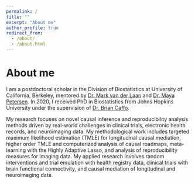 ```yaml
---
permalink: /
title: ""
excerpt: "About me"
author_profile: true
redirect_from: 
  - /about/
  - /about.html
---
```


About me
==

I am a postdoctoral scholar in the Division of Biostatistics at University of California, Berkeley, mentored by [Dr. Mark van der Laan](https://publichealth.berkeley.edu/people/mark-van-der-laan/) and [Dr. Maya Petersen](https://publichealth.berkeley.edu/people/maya-petersen/). In 2020, I received PhD in Biostatistics from Johns Hopkins University under the supervision of [Dr. Brian Caffo](https://publichealth.jhu.edu/faculty/1010/brian-s-caffo). 

My research focuses on novel causal inference and reproducibility analysis methods driven by real-world challenges in clinical trials, electronic health records, and neuroimaging data. My methodological work includes targeted maximum likelihood estimation (TMLE) for longitudinal causal mediation, higher order TMLE and computerized analysis of causal roadmaps, meta-learning with the Highly Adaptive Lasso, and analysis of reproducibility measures for imaging data. My applied research involves random interventions and trial emulation with health registry data, clinical trials with brain functional connectivity, and causal mediation of longitudinal and neuroimaging data. 
